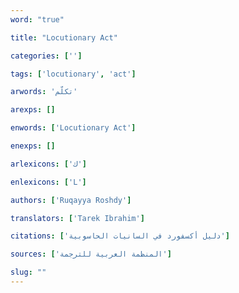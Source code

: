 ```yaml
---
word: "true"

title: "Locutionary Act"

categories: ['']

tags: ['locutionary', 'act']

arwords: 'تكلّم'

arexps: []

enwords: ['Locutionary Act']

enexps: []

arlexicons: ['ك']

enlexicons: ['L']

authors: ['Ruqayya Roshdy']

translators: ['Tarek Ibrahim']

citations: ['دليل أكسفورد في السانيات الحاسوبية']

sources: ['المنظمة العربية للترجمة']

slug: ""
---
```

